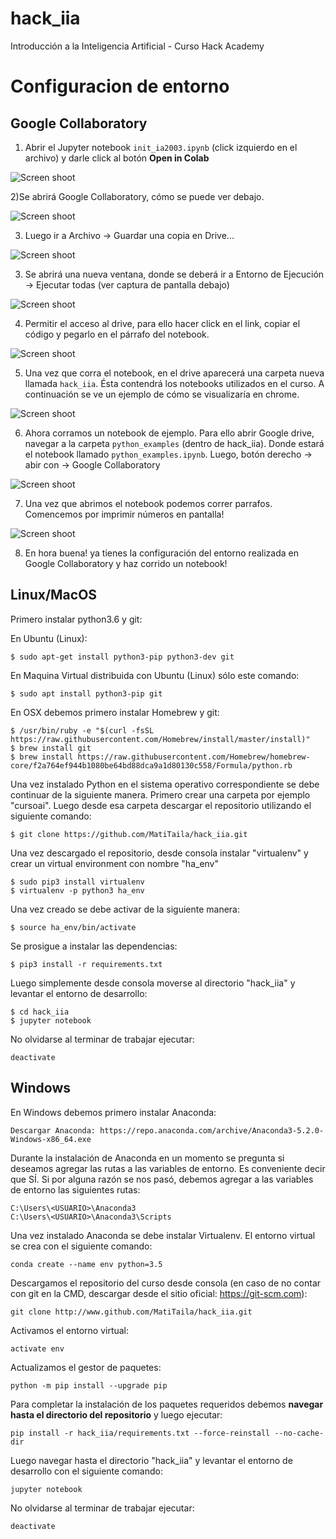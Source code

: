 # hack_iia
Introducción a la Inteligencia Artificial - Curso Hack Academy

# Configuracion de entorno

## Google Collaboratory

1) Abrir el Jupyter notebook ```init_ia2003.ipynb``` (click izquierdo en el archivo) y darle click al botón **Open in Colab**

![Screen shoot](images/Screenshot_init.png)

2)Se abrirá Google Collaboratory, cómo se puede ver debajo.

![Screen shoot](images/Screenshot_colab.png)

3) Luego ir a Archivo -> Guardar una copia en Drive...

![Screen shoot](images/Screenshot_ipynb_copy.png)

3) Se abrirá una nueva ventana, donde se deberá ir a Entorno de Ejecución -> Ejecutar todas (ver captura de pantalla debajo)

![Screen shoot](images/Screenshot_run.png) 

4) Permitir el acceso al drive, para ello hacer click en el link, copiar el código y pegarlo en el párrafo del notebook.

![Screen shoot](images/Screenshot_link.png)  

5) Una vez que corra el notebook, en el drive aparecerá una carpeta nueva llamada ```hack_iia```. Ésta contendrá los notebooks utilizados en el curso. A continuación se ve un ejemplo de cómo se visualizaría en chrome.

![Screen shoot](images/Screenshot_drive.png)  

6) Ahora corramos un notebook de ejemplo. Para ello abrir Google drive, navegar a la carpeta ```python_examples``` (dentro de hack_iia). Donde estará el notebook llamado ```python_examples.ipynb```. Luego, botón derecho -> abir con -> Google Collaboratory

![Screen shoot](images/Screenshot_example_run.png)   

7) Una vez que abrimos el notebook podemos correr parrafos. Comencemos por imprimir números en pantalla!

![Screen shoot](images/Screenshot_run_python_examples.png)   

8) En hora buena! ya tienes la configuración del entorno realizada en Google Collaboratory y haz corrido un notebook!

## Linux/MacOS

Primero instalar python3.6 y git:

En Ubuntu (Linux):
```
$ sudo apt-get install python3-pip python3-dev git
```

En Maquina Virtual distribuida con Ubuntu (Linux) sólo este comando:
```
$ sudo apt install python3-pip git
```

En OSX debemos primero instalar Homebrew y git:
```
$ /usr/bin/ruby -e "$(curl -fsSL https://raw.githubusercontent.com/Homebrew/install/master/install)"
$ brew install git
$ brew install https://raw.githubusercontent.com/Homebrew/homebrew-core/f2a764ef944b1080be64bd88dca9a1d80130c558/Formula/python.rb
```

Una vez instalado Python en el sistema operativo correspondiente se debe continuar de la siguiente manera. Primero crear una carpeta por ejemplo "cursoai". Luego desde esa carpeta descargar el repositorio utilizando el siguiente comando:
```
$ git clone https://github.com/MatiTaila/hack_iia.git

```

Una vez descargado el repositorio, desde consola instalar "virtualenv" y crear un virtual environment con nombre "ha_env"

```
$ sudo pip3 install virtualenv
$ virtualenv -p python3 ha_env
```

Una vez creado se debe activar de la siguiente manera:

```
$ source ha_env/bin/activate
```
Se prosigue a instalar las dependencias:
```
$ pip3 install -r requirements.txt
```

Luego simplemente desde consola moverse al directorio "hack_iia" y levantar el entorno de desarrollo:
```
$ cd hack_iia
$ jupyter notebook
```
No olvidarse al terminar de trabajar ejecutar:
```
deactivate
```

## Windows

En Windows debemos primero instalar Anaconda:

```
Descargar Anaconda: https://repo.anaconda.com/archive/Anaconda3-5.2.0-Windows-x86_64.exe
```

Durante la instalación de Anaconda en un momento se pregunta si deseamos agregar las rutas a las variables de entorno. Es conveniente decir que SÍ. Si por alguna razón se nos pasó, debemos agregar a las variables de entorno las siguientes rutas:

```
C:\Users\<USUARIO>\Anaconda3
C:\Users\<USUARIO>\Anaconda3\Scripts
```

Una vez instalado Anaconda se debe instalar Virtualenv. El entorno virtual se crea con el siguiente comando:
```
conda create --name env python=3.5
```

Descargamos el repositorio del curso desde consola (en caso de no contar con git en la CMD, descargar desde el sitio oficial: https://git-scm.com):
```
git clone http://www.github.com/MatiTaila/hack_iia.git
```

Activamos el entorno virtual: 
```
activate env
```
Actualizamos el gestor de paquetes:
```
python -m pip install --upgrade pip
```
Para completar la instalación de los paquetes requeridos debemos **navegar hasta el directorio del repositorio** y luego ejecutar:
```
pip install -r hack_iia/requirements.txt --force-reinstall --no-cache-dir
```
Luego navegar hasta el directorio "hack_iia" y levantar el entorno de desarrollo con el siguiente comando:
```
jupyter notebook
```
No olvidarse al terminar de trabajar ejecutar:
```
deactivate
```

